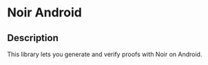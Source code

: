 # Noir Android

## Description

This library lets you generate and verify proofs with Noir on Android.
